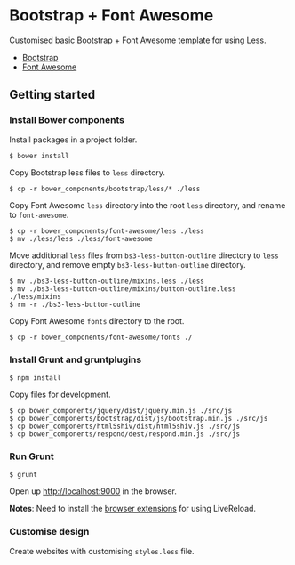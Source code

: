 Bootstrap + Font Awesome
=============

Customised basic Bootstrap + Font Awesome template for using Less.


- [Bootstrap](https://github.com/twbs/bootstrap)
- [Font Awesome](https://github.com/FortAwesome/Font-Awesome)

## Getting started

### Install Bower components

Install packages in a project folder.

    $ bower install

Copy Bootstrap less files to `less` directory.

    $ cp -r bower_components/bootstrap/less/* ./less

Copy Font Awesome `less` directory into the root `less` directory, and rename to `font-awesome`.

    $ cp -r bower_components/font-awesome/less ./less
    $ mv ./less/less ./less/font-awesome

Move additional `less` files from `bs3-less-button-outline` directory to `less` directory, and remove empty `bs3-less-button-outline` directory.

    $ mv ./bs3-less-button-outline/mixins.less ./less
    $ mv ./bs3-less-button-outline/mixins/button-outline.less ./less/mixins
    $ rm -r ./bs3-less-button-outline

Copy Font Awesome `fonts` directory to the root.

    $ cp -r bower_components/font-awesome/fonts ./

### Install Grunt and gruntplugins

    $ npm install

Copy files for development.

    $ cp bower_components/jquery/dist/jquery.min.js ./src/js
    $ cp bower_components/bootstrap/dist/js/bootstrap.min.js ./src/js
    $ cp bower_components/html5shiv/dist/html5shiv.js ./src/js
    $ cp bower_components/respond/dest/respond.min.js ./src/js

### Run Grunt

    $ grunt

Open up [http://localhost:9000](http://localhost:9000) in the browser.

**Notes**: Need to install the [browser extensions](http://feedback.livereload.com/knowledgebase/articles/86242-how-do-i-install-and-use-the-browser-extensions-) for using LiveReload.

### Customise design

Create websites with customising `styles.less` file.
